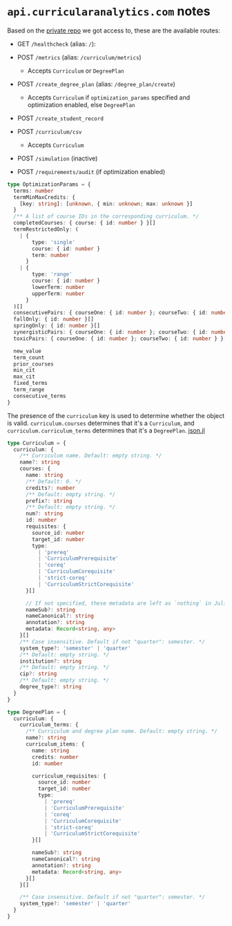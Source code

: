 # `api.curricularanalytics.com` notes

Based on the [private repo](https://github.com/CurricularAnalytics/CA_API/) we got access to, these are the available routes:

- GET `/healthcheck` (alias: `/`):
- POST `/metrics` (alias: `/curriculum/metrics`)

  - Accepts `Curriculum` or `DegreePlan`

- POST `/create_degree_plan` (alias: `/degree_plan/create`)

  - Accepts `Curriculum` if `optimization_params` specified and optimization enabled, else `DegreePlan`

- POST `/create_student_record`
- POST `/curriculum/csv`

  - Accepts `Curriculum`

- POST `/simulation` (inactive)
- POST `/requirements/audit` (if optimization enabled)

```ts
type OptimizationParams = {
  terms: number
  termMinMaxCredits: {
    [key: string]: [unknown, { min: unknown; max: unknown }]
  }
  /** A list of course IDs in the corresponding curriculum. */
  completedCourses: { course: { id: number } }[]
  termRestrictedOnly: (
    | {
        type: 'single'
        course: { id: number }
        term: number
      }
    | {
        type: 'range'
        course: { id: number }
        lowerTerm: number
        upperTerm: number
      }
  )[]
  consecutivePairs: { courseOne: { id: number }; courseTwo: { id: number } }[]
  fallOnly: { id: number }[]
  springOnly: { id: number }[]
  synergisticPairs: { courseOne: { id: number }; courseTwo: { id: number } }[]
  toxicPairs: { courseOne: { id: number }; courseTwo: { id: number } }[]

  new_value
  term_count
  prior_courses
  min_cit
  max_cit
  fixed_terms
  term_range
  consecutive_terms
}
```

The presence of the `curriculum` key is used to determine whether the object is valid. `curriculum.courses` determines that it's a `Curriculum`, and `curriculum.curriculum_terms` determines that it's a `DegreePlan`. [json.jl](https://github.com/CurricularAnalytics/CA_API/blob/master/src/conversions/json.jl)

```ts
type Curriculum = {
  curriculum: {
    /** Curriculum name. Default: empty string. */
    name?: string
    courses: {
      name: string
      /** Default: 0. */
      credits?: number
      /** Default: empty string. */
      prefix?: string
      /** Default: empty string. */
      num?: string
      id: number
      requisites: {
        source_id: number
        target_id: number
        type:
          | 'prereq'
          | 'CurriculumPrerequisite'
          | 'coreq'
          | 'CurriculumCorequisite'
          | 'strict-coreq'
          | 'CurriculumStrictCorequisite'
      }[]

      // If not specified, these metadata are left as `nothing` in Julia
      nameSub?: string
      nameCanonical?: string
      annotation?: string
      metadata: Record<string, any>
    }[]
    /** Case insensitive. Default if not "quarter": semester. */
    system_type?: 'semester' | 'quarter'
    /** Default: empty string. */
    institution?: string
    /** Default: empty string. */
    cip?: string
    /** Default: empty string. */
    degree_type?: string
  }
}

type DegreePlan = {
  curriculum: {
    curriculum_terms: {
      /** Curriculum and degree plan name. Default: empty string. */
      name?: string
      curriculum_items: {
        name: string
        credits: number
        id: number

        curriculum_requisites: {
          source_id: number
          target_id: number
          type:
            | 'prereq'
            | 'CurriculumPrerequisite'
            | 'coreq'
            | 'CurriculumCorequisite'
            | 'strict-coreq'
            | 'CurriculumStrictCorequisite'
        }[]

        nameSub?: string
        nameCanonical?: string
        annotation?: string
        metadata: Record<string, any>
      }[]
    }[]

    /** Case insensitive. Default if not "quarter": semester. */
    system_type?: 'semester' | 'quarter'
  }
}
```
